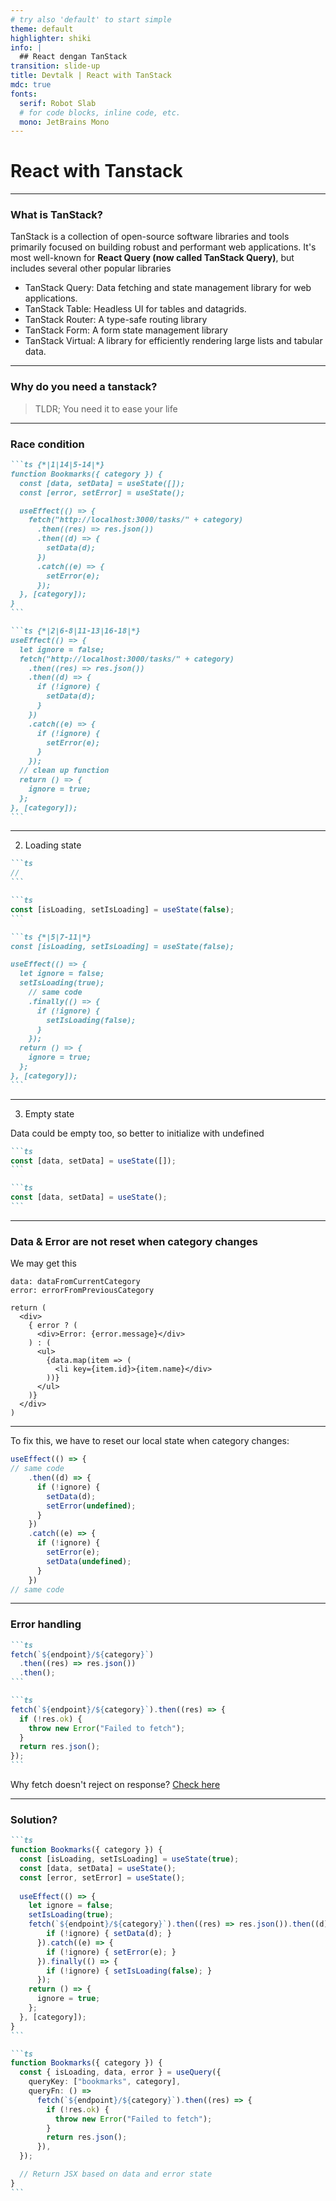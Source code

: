 ```yaml
---
# try also 'default' to start simple
theme: default
highlighter: shiki
info: |
  ## React dengan TanStack
transition: slide-up
title: Devtalk | React with TanStack
mdc: true
fonts:
  serif: Robot Slab
  # for code blocks, inline code, etc.
  mono: JetBrains Mono
---
```


# React with Tanstack

---

### What is TanStack?

TanStack is a collection of open-source software libraries and tools primarily focused on building robust and performant web applications. It's most well-known for **React Query (now called TanStack Query)**, but includes several other popular libraries

- TanStack Query: Data fetching and state management library for web applications.
- TanStack Table: Headless UI for tables and datagrids.
- TanStack Router: A type-safe routing library
- TanStack Form: A form state management library
- TanStack Virtual: A library for efficiently rendering large lists and tabular data.

---

### Why do you need a tanstack?

> TLDR; You need it to ease your life

---

### Race condition

````md magic-move {lines: false}
```ts {*|1|14|5-14|*}
function Bookmarks({ category }) {
  const [data, setData] = useState([]);
  const [error, setError] = useState();

  useEffect(() => {
    fetch("http://localhost:3000/tasks/" + category)
      .then((res) => res.json())
      .then((d) => {
        setData(d);
      })
      .catch((e) => {
        setError(e);
      });
  }, [category]);
}
```

```ts {*|2|6-8|11-13|16-18|*}
useEffect(() => {
  let ignore = false;
  fetch("http://localhost:3000/tasks/" + category)
    .then((res) => res.json())
    .then((d) => {
      if (!ignore) {
        setData(d);
      }
    })
    .catch((e) => {
      if (!ignore) {
        setError(e);
      }
    });
  // clean up function
  return () => {
    ignore = true;
  };
}, [category]);
```
````

---

2. Loading state

````md magic-move {lines: false}
```ts
//
```

```ts
const [isLoading, setIsLoading] = useState(false);
```

```ts {*|5|7-11|*}
const [isLoading, setIsLoading] = useState(false);

useEffect(() => {
  let ignore = false;
  setIsLoading(true);
    // same code
    .finally(() => {
      if (!ignore) {
        setIsLoading(false);
      }
    });
  return () => {
    ignore = true;
  };
}, [category]);
```
````

---

3. Empty state

Data could be empty too, so better to initialize with undefined

````md magic-move {lines: false}
```ts
const [data, setData] = useState([]);
```

```ts
const [data, setData] = useState();
```
````

---

### Data & Error are not reset when category changes

We may get this

```
data: dataFromCurrentCategory
error: errorFromPreviousCategory
```

```tsx
return (
  <div>
    { error ? (
      <div>Error: {error.message}</div>
    ) : (
      <ul>
        {data.map(item => (
          <li key={item.id}>{item.name}</div>
        ))}
      </ul>
    )}
  </div>
)
```

---

To fix this, we have to reset our local state when category changes:

```ts {*|6|12|*}
useEffect(() => {
// same code
    .then((d) => {
      if (!ignore) {
        setData(d);
        setError(undefined);
      }
    })
    .catch((e) => {
      if (!ignore) {
        setError(e);
        setData(undefined);
      }
    })
// same code
```

---

### Error handling

````md magic-move {lines: false}
```ts
fetch(`${endpoint}/${category}`)
  .then((res) => res.json())
  .then();
```

```ts
fetch(`${endpoint}/${category}`).then((res) => {
  if (!res.ok) {
    throw new Error("Failed to fetch");
  }
  return res.json();
});
```
````

Why fetch doesn't reject on response? <a href="https://kettanaito.com/blog/why-fetch-promise-doesnt-reject-on-error-responses" target="blank">Check here</a>

---

### Solution?

````md magic-move {lines:false}
```ts
function Bookmarks({ category }) {
  const [isLoading, setIsLoading] = useState(true);
  const [data, setData] = useState();
  const [error, setError] = useState();
  
  useEffect(() => {
    let ignore = false;
    setIsLoading(true);
    fetch(`${endpoint}/${category}`).then((res) => res.json()).then((d) => {
        if (!ignore) { setData(d); }
      }).catch((e) => {
        if (!ignore) { setError(e); }
      }).finally(() => {
        if (!ignore) { setIsLoading(false); }
      });
    return () => {
      ignore = true;
    };
  }, [category]);
}
```

```ts
function Bookmarks({ category }) {
  const { isLoading, data, error } = useQuery({
    queryKey: ["bookmarks", category],
    queryFn: () =>
      fetch(`${endpoint}/${category}`).then((res) => {
        if (!res.ok) {
          throw new Error("Failed to fetch");
        }
        return res.json();
      }),
  });

  // Return JSX based on data and error state
}
```
````
